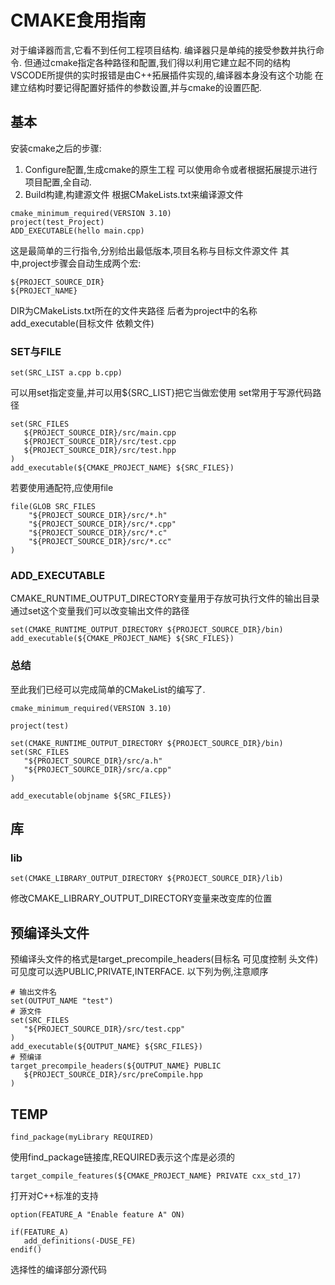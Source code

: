 # CMAKE食用指南

对于编译器而言,它看不到任何工程项目结构.
编译器只是单纯的接受参数并执行命令.
但通过cmake指定各种路径和配置,我们得以利用它建立起不同的结构
VSCODE所提供的实时报错是由C++拓展插件实现的,编译器本身没有这个功能
在建立结构时要记得配置好插件的参数设置,并与cmake的设置匹配.

## 基本

安装cmake之后的步骤:
1. Configure配置,生成cmake的原生工程
   可以使用命令或者根据拓展提示进行项目配置,全自动.
2. Build构建,构建源文件
   根据CMakeLists.txt来编译源文件

```
cmake_minimum_required(VERSION 3.10)
project(test_Project)
ADD_EXECUTABLE(hello main.cpp)
```
这是最简单的三行指令,分别给出最低版本,项目名称与目标文件源文件
其中,project步骤会自动生成两个宏:
```
${PROJECT_SOURCE_DIR}
${PROJECT_NAME}
```
DIR为CMakeLists.txt所在的文件夹路径
后者为project中的名称
add_executable(目标文件 依赖文件)

### SET与FILE

```
set(SRC_LIST a.cpp b.cpp)
```
可以用set指定变量,并可以用${SRC_LIST}把它当做宏使用
set常用于写源代码路径
```
set(SRC_FILES
   ${PROJECT_SOURCE_DIR}/src/main.cpp
   ${PROJECT_SOURCE_DIR}/src/test.cpp
   ${PROJECT_SOURCE_DIR}/src/test.hpp
)
add_executable(${CMAKE_PROJECT_NAME} ${SRC_FILES})
```

若要使用通配符,应使用file

```
file(GLOB SRC_FILES
    "${PROJECT_SOURCE_DIR}/src/*.h"
    "${PROJECT_SOURCE_DIR}/src/*.cpp"
    "${PROJECT_SOURCE_DIR}/src/*.c"
    "${PROJECT_SOURCE_DIR}/src/*.cc"
)
```

### ADD_EXECUTABLE

CMAKE_RUNTIME_OUTPUT_DIRECTORY变量用于存放可执行文件的输出目录
通过set这个变量我们可以改变输出文件的路径

```
set(CMAKE_RUNTIME_OUTPUT_DIRECTORY ${PROJECT_SOURCE_DIR}/bin)
add_executable(${CMAKE_PROJECT_NAME} ${SRC_FILES})
```

### 总结

至此我们已经可以完成简单的CMakeList的编写了.

```
cmake_minimum_required(VERSION 3.10)

project(test)

set(CMAKE_RUNTIME_OUTPUT_DIRECTORY ${PROJECT_SOURCE_DIR}/bin)
set(SRC_FILES
   "${PROJECT_SOURCE_DIR}/src/a.h"
   "${PROJECT_SOURCE_DIR}/src/a.cpp"
)

add_executable(objname ${SRC_FILES})
```

## 库

### lib

```
set(CMAKE_LIBRARY_OUTPUT_DIRECTORY ${PROJECT_SOURCE_DIR}/lib)
```
修改CMAKE_LIBRARY_OUTPUT_DIRECTORY变量来改变库的位置


## 预编译头文件

预编译头文件的格式是target_precompile_headers(目标名 可见度控制 头文件)
可见度可以选PUBLIC,PRIVATE,INTERFACE.
以下列为例,注意顺序

```
# 输出文件名
set(OUTPUT_NAME "test")
# 源文件
set(SRC_FILES
   "${PROJECT_SOURCE_DIR}/src/test.cpp"
)
add_executable(${OUTPUT_NAME} ${SRC_FILES})
# 预编译
target_precompile_headers(${OUTPUT_NAME} PUBLIC 
   ${PROJECT_SOURCE_DIR}/src/preCompile.hpp
)
```

## TEMP

```
find_package(myLibrary REQUIRED)
```
使用find_package链接库,REQUIRED表示这个库是必须的

```
target_compile_features(${CMAKE_PROJECT_NAME} PRIVATE cxx_std_17)
```
打开对C++标准的支持

```
option(FEATURE_A "Enable feature A" ON)

if(FEATURE_A)
   add_definitions(-DUSE_FE)
endif()
```
选择性的编译部分源代码